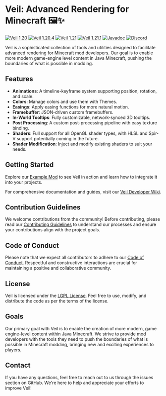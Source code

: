 # Veil: Advanced Rendering for Minecraft 🖼️✨

[![Veil 1.20](https://img.shields.io/maven-metadata/v?metadataUrl=https%3A%2F%2Fmaven.blamejared.com%2Ffoundry%2Fveil%2FVeil-common-1.20.1%2Fmaven-metadata.xml&label=Veil%201.20)](https://maven.blamejared.com/foundry/veil/Veil-common-1.20.1/)
[![Veil 1.20.4](https://img.shields.io/maven-metadata/v?metadataUrl=https%3A%2F%2Fmaven.blamejared.com%2Ffoundry%2Fveil%2FVeil-common-1.20.4%2Fmaven-metadata.xml&label=Veil%201.20.4)](https://maven.blamejared.com/foundry/veil/Veil-common-1.20.4/)
[![Veil 1.21](https://img.shields.io/maven-metadata/v?metadataUrl=https%3A%2F%2Fmaven.blamejared.com%2Ffoundry%2Fveil%2Fveil-common-1.21%2Fmaven-metadata.xml&label=Veil%201.21)](https://maven.blamejared.com/foundry/veil/veil-common-1.21/)
[![Veil 1.21.1](https://img.shields.io/maven-metadata/v?metadataUrl=https%3A%2F%2Fmaven.blamejared.com%2Ffoundry%2Fveil%2Fveil-common-1.21.1%2Fmaven-metadata.xml&label=Veil%201.21.1)](https://maven.blamejared.com/foundry/veil/veil-common-1.21.1/)
[![Javadoc](https://img.shields.io/badge/javadoc-latest-blue)](https://foundrymc.github.io/Veil/)
[![Discord](https://img.shields.io/discord/1022254439836430386.svg?label=Discord&color=blue)](https://discord.com/invite/2aqTX9QWKU)

Veil is a sophisticated collection of tools and utilities designed to facilitate advanced rendering for Minecraft mod
developers. Our goal is to enable more modern game-engine level content in Java Minecraft, pushing the boundaries of
what is possible in modding.

## Features

- **Animations**: A timeline-keyframe system supporting position, rotation, and scale.
- **Colors**: Manage colors and use them with Themes.
- **Easings**: Apply easing functions for more natural motion.
- **Framebuffer**: JSON-driven custom framebuffers.
- **In-World Tooltips**: Fully customizable, network-synced 3D tooltips.
- **Post Processing**: A custom post-processing pipeline with easy texture binding.
- **Shaders**: Full support for all OpenGL shader types, with HLSL and Spir-V support potentially coming in the future.
- **Shader Modification**: Inject and modify existing shaders to suit your needs.

## Getting Started

Explore our [Example Mod](https://github.com/FoundryMC/veil-example-mod) to see Veil in action and learn how to
integrate it into your projects.

For comprehensive documentation and guides, visit our [Veil Developer Wiki](https://github.com/FoundryMC/Veil/wiki).

## Contribution Guidelines

We welcome contributions from the community! Before contributing, please read
our [Contributing Guidelines](CONTRIBUTING.md) to understand our processes and ensure your contributions align with the
project goals.

## Code of Conduct

Please note that we expect all contributors to adhere to our [Code of Conduct](CODE_OF_CONDUCT.md). Respectful and
constructive interactions are crucial for maintaining a positive and collaborative community.

## License

Veil is licensed under the [LGPL License](LICENSE). Feel free to use, modify, and distribute the code as per the terms
of the license.

## Goals

Our primary goal with Veil is to enable the creation of more modern, game engine-level content within Java Minecraft. We
strive to provide mod developers with the tools they need to push the boundaries of what is possible in Minecraft
modding, bringing new and exciting experiences to players.

## Contact

If you have any questions, feel free to reach out to us through the issues section on GitHub. We're here to help and
appreciate your efforts to improve Veil!

